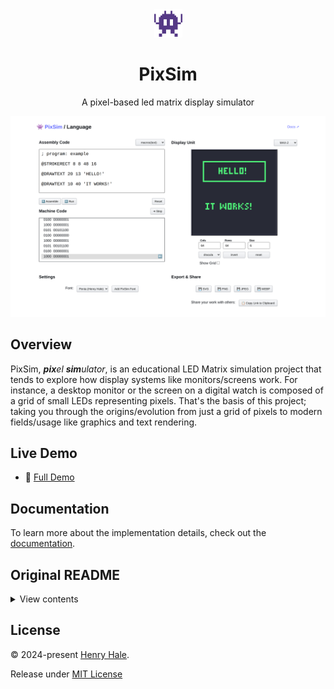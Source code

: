 <div align=center>

<img width=45 src='./public/favicon.svg'>

# PixSim

A pixel-based led matrix display simulator

![](./docs/public/media/screenshot.png)

</div>

## Overview

PixSim, _**pix**el **sim**ulator_, is an educational LED Matrix simulation
project that tends to explore how display systems like monitors/screens work.
For instance, a desktop monitor or the screen on a digital watch is composed of
a grid of small LEDs representing pixels. That's the basis of this project;
taking you through the origins/evolution from just a grid of pixels to modern
fields/usage like graphics and text rendering.

## Live Demo

-   :rocket: [Full Demo](https://henryhale.github.io/pixsim/)

## Documentation

To learn more about the implementation details, check out the
[documentation](https://henryhale.github.io/pixsim/).

## Original README

<details>
<summary>View contents</summary>

#### The Idea

-   I am planning on working on a led matirx screen simulator/emulator.
-   I want to learn about the monitor display circuit, it's chip and logic.
-   I plan on developing a grid of many tiny coloured pixels (say black and
    white), character set, font, character display encoder/decoder to draw
    characters on the screen.
-   Plus a pixel or field shader/filler to fill a group of pixels. Pixels will
    be tiny bit easily distinguishable with a human eye.
-   I want to finally write a blog post/article about it so that others can see
    and learn how screens/display systems work at a low level.
-   I don't know if it'll be too much but I consider creating a custom
    instructions set and assembly like language that compiles to binary data,
    say one command per line.
-   Each line will represent what signal bits sent to the display screen via a
    cable.
-   In fact, I need to develop and simulate a chip to read our compiled code
    line by line per clock signal then send the bits to our display screen
    emulator that receives them and displays whats requested.

I know my idea is vague or wiggly. I am trying to formulate it in a better way.

#### Todo

-   LED Matrix Simulator(grid of pixels)
-   Character Display(character set, font creator, character renderer)
-   Display Controller(instruction set, assembler, virtual chip)
-   Documentation
-   Other(shareable/downloadable pixelated images, animations, games like maze)

</details>

## License

&copy; 2024-present [Henry Hale](https://github.com/henryhale).

Release under
[MIT License](https://github.com/henryhale/pixsim/blob/master/LICENSE.txt)
